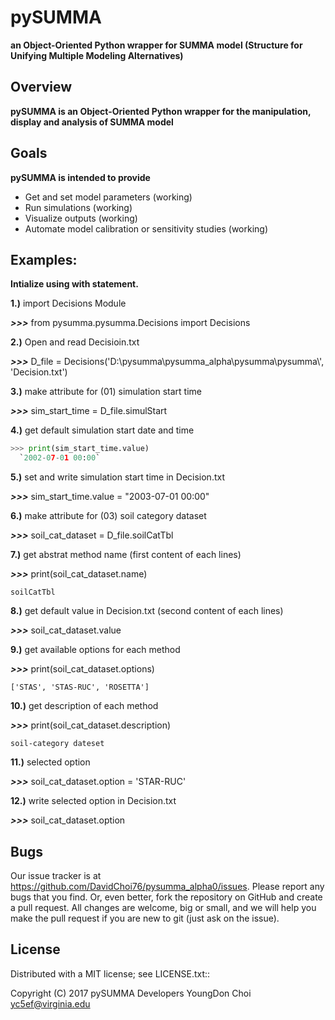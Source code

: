 # pySUMMA

**an Object-Oriented Python wrapper for SUMMA model (Structure for Unifying Multiple Modeling Alternatives)**

## Overview

**pySUMMA is an Object-Oriented Python wrapper for the manipulation, display and
  analysis of SUMMA model**


## Goals

**pySUMMA is intended to provide**

 - Get and set model parameters (working)
 - Run simulations (working)
 - Visualize outputs (working)
 - Automate model calibration or sensitivity studies (working)

## Examples:

**Intialize using with statement.**  

**1.)**  import Decisions Module

***>>>*** from pysumma.pysumma.Decisions import Decisions

**2.)**  Open and read Decisioin.txt

***>>>*** D_file = Decisions('D:\\pysumma\\pysumma_alpha\\pysumma\\pysumma\\', 'Decision.txt')  

**3.)**  make attribute for (01) simulation start time  

***>>>*** sim_start_time = D_file.simulStart

**4.)**  get default simulation start date and time

```python
>>> print(sim_start_time.value)
  `2002-07-01 00:00`
 ```

**5.)**  set and write simulation start time in Decision.txt

***>>>*** sim_start_time.value = "2003-07-01 00:00"

**6.)**  make attribute for (03) soil category dataset  

***>>>*** soil_cat_dataset = D_file.soilCatTbl

**7.)**  get abstrat method name (first content of each lines)

***>>>*** print(soil_cat_dataset.name)

  `soilCatTbl`

**8.)**  get default value in Decision.txt  (second content of each lines)

***>>>*** soil_cat_dataset.value

**9.)**  get available options for each method

***>>>*** print(soil_cat_dataset.options)

  `['STAS', 'STAS-RUC', 'ROSETTA']`

**10.)**  get description of each method

***>>>*** print(soil_cat_dataset.description)

  `soil-category dateset`

**11.)**  selected option

***>>>*** soil_cat_dataset.option = 'STAR-RUC'

**12.)**  write selected option in Decision.txt

***>>>*** soil_cat_dataset.option

## Bugs
  Our issue tracker is at https://github.com/DavidChoi76/pysumma_alpha0/issues.
  Please report any bugs that you find.  Or, even better, fork the repository on
  GitHub and create a pull request.  All changes are welcome, big or small, and we
  will help you make the pull request if you are new to git
  (just ask on the issue).

## License
  Distributed with a MIT license; see LICENSE.txt::

  Copyright (C) 2017 pySUMMA Developers
  YoungDon Choi <yc5ef@virginia.edu>
